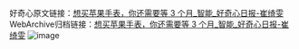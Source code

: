 好奇心原文链接：[想买苹果手表，你还需要等 3 个月_智能_好奇心日报-崔绮雯](https://www.qdaily.com/articles/5645.html)
WebArchive归档链接：[想买苹果手表，你还需要等 3 个月_智能_好奇心日报-崔绮雯](http://web.archive.org/web/20190623165208/https://www.qdaily.com/articles/5645.html)
![image](http://ww3.sinaimg.cn/large/007d5XDply1g3w8xf6lr3j30u02g7hdm)